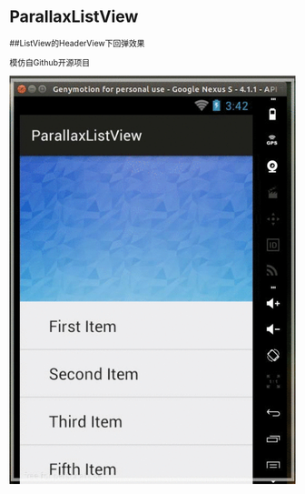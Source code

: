 # ParallaxListView

##ListView的HeaderView下回弹效果

模仿自Github开源项目

 ![image](https://github.com/lishuang1234/ParallaxListView/raw/master/ParallaxListView/gif/1.gif)
